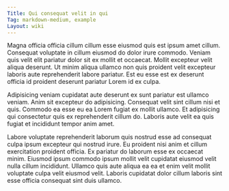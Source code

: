 ```yaml
---
Title: Qui consequat velit in qui
Tag: markdown-medium, example
Layout: wiki
---
```

Magna officia officia cillum cillum esse eiusmod quis est ipsum amet cillum. Consequat voluptate in cillum eiusmod do dolor irure commodo. Veniam quis velit elit pariatur dolor sit ex mollit et occaecat. Mollit excepteur velit aliqua deserunt. Ut minim aliqua ullamco non quis proident velit excepteur laboris aute reprehenderit labore pariatur. Est eu esse est ex deserunt officia id proident deserunt pariatur Lorem id ex culpa.

Adipisicing veniam cupidatat aute deserunt ex sunt pariatur est ullamco veniam. Anim sit excepteur do adipisicing. Consequat velit sint cillum nisi et quis. Commodo ea esse eu ea Lorem fugiat ex mollit ullamco. Et adipisicing qui consectetur quis ex reprehenderit cillum do. Laboris aute velit ea quis fugiat et incididunt tempor anim amet.

Labore voluptate reprehenderit laborum quis nostrud esse ad consequat culpa ipsum excepteur qui nostrud irure. Eu proident nisi anim et cillum exercitation proident officia. Ex pariatur do laborum esse ex occaecat minim. Eiusmod ipsum commodo ipsum mollit velit cupidatat eiusmod velit nulla cillum incididunt. Ullamco quis aute aliqua ea ea et enim velit mollit voluptate culpa velit eiusmod velit. Laboris cupidatat dolor cillum laboris sint esse officia consequat sint duis ullamco.
